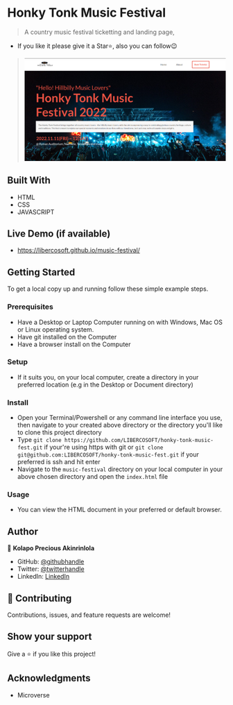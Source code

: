 # Honky Tonk Music Festival

> A country music festival ticketting and landing page,

- If you like it please give it a Star⭐️, also you can follow:wink:

> ![](assets/images/honky__screenshot.png)

## Built With

- HTML
- CSS
- JAVASCRIPT

## Live Demo (if available)

- https://libercosoft.github.io/music-festival/

## Getting Started

To get a local copy up and running follow these simple example steps.

### Prerequisites

- Have a Desktop or Laptop Computer running on with Windows, Mac OS or Linux operating system.
- Have git installed on the Computer
- Have a browser install on the Computer

### Setup

- If it suits you, on your local computer, create a directory in your preferred location (e.g in the Desktop or Document directory)

### Install

- Open your Terminal/Powershell or any command line interface you use, then navigate to your created above directory or the directory you'll like to clone this project directory
- Type `git clone https://github.com/LIBERCOSOFT/honky-tonk-music-fest.git` if your're using https with git or `git clone git@github.com:LIBERCOSOFT/honky-tonk-music-fest.git` if your preferred is ssh and hit enter
- Navigate to the `music-festival` directory on your local computer in your above chosen directory and open the `index.html` file

### Usage

- You can view the HTML document in your preferred or default browser.

## Author

👤 **Kolapo Precious Akinrinlola**

- GitHub: [@githubhandle](https://github.com/LIBERCOSOFT)
- Twitter: [@twitterhandle](https://twitter.com/Gerfieldt)
- LinkedIn: [LinkedIn](https://linkedin.com/in/kolapo-akinrinlola-072097110)

## 🤝 Contributing

Contributions, issues, and feature requests are welcome!

## Show your support

Give a ⭐️ if you like this project!

## Acknowledgments

- Microverse
